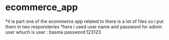 # ecommerce_app

*it is part one of the ecommerce app related to there is a lot of files so i put them in two resporoteries
*here i used user name and password for admin user whuch is user : basma     password:123123 

